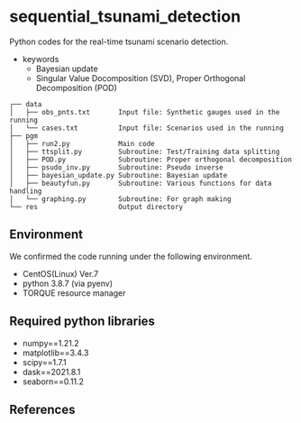 # sequential_tsunami_detection

Python codes for the real-time tsunami scenario detection.

- keywords
  - Bayesian update
  - Singular Value Docomposition (SVD), Proper Orthogonal Decomposition (POD)


```
┌── data
│   ├── obs_pnts.txt       Input file: Synthetic gauges used in the running
│   └── cases.txt          Input file: Scenarios used in the running
├── pgm
│   ├── run2.py            Main code
│   ├── ttsplit.py         Subroutine: Test/Training data splitting
│   ├── POD.py             Subroutine: Proper orthogonal decomposition
│   ├── psudo_inv.py       Subroutine: Pseudo inverse 
│   ├── bayesian_update.py Subroutine: Bayesian update
│   ├── beautyfun.py       Subroutine: Various functions for data handling
│   └── graphing.py        Subroutine: For graph making
└── res                    Output directory
```

## Environment

We confirmed the code running under the following environment.
- CentOS(Linux) Ver.7
- python 3.8.7 (via pyenv)
- TORQUE resource manager


## Required python libraries

- numpy==1.21.2
- matplotlib==3.4.3
- scipy==1.7.1
- dask==2021.8.1
- seaborn==0.11.2


## References
